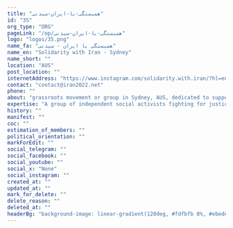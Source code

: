 ```yaml
---
title: "همبستگی-با-ایران-سیدنی"
id: "35"
org_type: "ORG"
pageLink: "/op/همبستگی-با-ایران-سیدنی"
logo: "logos/35.png"
name_fa: "همبستگی با ایران - سیدنی"
name_en: "Solidarity with Iran - Sydney"
name_short: ""
location: "AUS"
post_location: ""
internetAddress: "https://www.instagram.com/solidarity.with.iran/?hl=en"
contact: "contact@iran2022.net"
phone: ""
about: "grassroots movement or group in Sydney, AUS, dedicated to supporting the ongoing protests and human rights struggles in Iran."
expertise: "A group of independent social activists fighting for justice and human rights in Iran"
history: ""
manifest: ""
coc: ""
estimation_of_members: ""
political_orientation: ""
markForEdit: ""
social_telegram: ""
social_facebook: ""
social_youtube: ""
social_x: "None"
social_instagram: ""
created_at: ""
updated_at: ""
mark_for_delete: ""
delete_reason: ""
deleted_at: ""
headerBg: "background-image: linear-gradient(120deg, #fdfbfb 0%, #ebedee 100%);"
---
```

